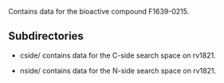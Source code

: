 Contains data for the bioactive compound F1639-0215.

## Subdirectories

- cside/ contains data for the C-side search space on rv1821.

- nside/ contains data for the N-side search space on rv1821.


